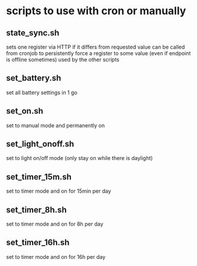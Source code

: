 # scripts to use with cron or manually

## state_sync.sh

sets one register via HTTP if it differs from requested value
can be called from cronjob to persistently force a register to some value (even if endpoint is offline sometimes)
used by the other scripts

## set_battery.sh

set all battery settings in 1 go

## set_on.sh

set to manual mode and permanently on

## set_light_onoff.sh

set to light on/off mode (only stay on while there is daylight)

## set_timer_15m.sh

set to timer mode and on for 15min per day

## set_timer_8h.sh

set to timer mode and on for 8h per day

## set_timer_16h.sh

set to timer mode and on for 16h per day

